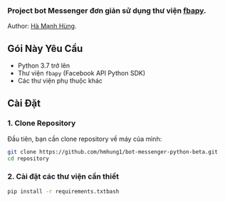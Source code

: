 ### Project bot Messenger đơn giản sử dụng thư viện [fbapy](https://github.com/RFS-ADRENO/fbapy).
Author: [Hà Mạnh Hùng](https://www.facebook.com/profile.php?id=61564467696632).

## Gói Này Yêu Cầu

- Python 3.7 trở lên
- Thư viện `fbapy` (Facebook API Python SDK)
- Các thư viện phụ thuộc khác

## Cài Đặt

### 1. Clone Repository

Đầu tiên, bạn cần clone repository về máy của mình:

```bash
git clone https://github.com/hmhung1/bot-messenger-python-beta.git
cd repository
```
### 2. Cài đặt các thư viện cần thiết
```bash
pip install -r requirements.txtbash
```


